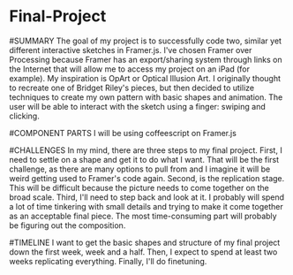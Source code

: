 # Final-Project

#SUMMARY
The goal of my project is to successfully code two, similar yet different interactive sketches in Framer.js. I've chosen Framer over Processing because Framer has an export/sharing system through links on the Internet that will allow me to access my project on an iPad (for example). 
My inspiration is OpArt or Optical Illusion Art. I originally thought to recreate one of Bridget Riley's pieces, but then decided to utilize techniques to create my own pattern with basic shapes and animation. The user will be able to interact with the sketch using a finger: swiping and clicking. 

#COMPONENT PARTS
I will be using coffeescript on Framer.js

#CHALLENGES 
In my mind, there are three steps to my final project. First, I need to settle on a shape and get it to do what I want. That will be the first challenge, as there are many options to pull from and I imagine it will be weird getting used to Framer's code again. Second, is the replication stage. This will be difficult because the picture needs to come together on the broad scale. Third, I'll need to step back and look at it. I probably will spend a lot of time tinkering with small details and trying to make it come together as an acceptable final piece. The most time-consuming part will probably be figuring out the composition.

#TIMELINE
I want to get the basic shapes and structure of my final project down the first week, week and a half. Then, I expect to spend at least two weeks replicating everything. Finally, I'll do finetuning.

